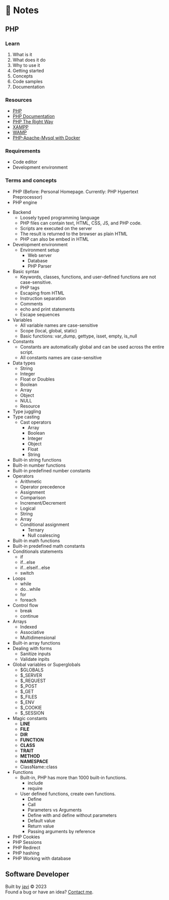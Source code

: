 # :memo: Notes
## PHP
### Learn
1. What is it
2. What does it do
3. Why to use it
4. Getting started
5. Concepts
6. Code samples
7. Documentation
### Resources
- [PHP](https://www.php.net/)
- [PHP Documentation](https://www.php.net/docs.php)
- [PHP The Right Way](https://phptherightway.com/)
- [XAMPP](https://www.apachefriends.org/)
- [WAMP](https://www.wampserver.com/)
- [PHP-Apache-Mysql with Docker](https://doc4dev.com/en/create-a-web-site-php-apache-mysql-in-5-minutes-with-docker/)
### Requirements
- Code editor
- Development environment
### Terms and concepts
- PHP (Before: Personal Homepage.  Currently: PHP Hypertext Preprocessor)
- PHP engine
* Backend
  - Loosely typed programming language
  - PHP files can contain text, HTML, CSS, JS, and PHP code.
  - Scripts are executed on the server
  - The result is returned to the browser as plain HTML
  - PHP can also be embed in HTML
* Development environment
  * Environment setup
    - Web server
    - Database
    - PHP Parser
* Basic syntax
  - Keywords, classes, functions, and user-defined functions are not case-sensitive.
  - PHP tags
  - Escaping from HTML
  - Instruction separation
  - Comments
  - echo and print statements
  - Escape sequences
* Variables
  - All variable names are case-sensitive
  - Scope (local, global, static)
  - Basic functions: var_dump, gettype, isset, empty, is_null
* Constants
  - Constants are automatically global and can be used across the entire script.
  - All constants names are case-sensitive
* Data types
  - String
  - Integer
  - Float or Doubles
  - Boolean
  - Array
  - Object
  - NULL
  - Resource
* Type juggling
* Type casting
  * Cast operators
    - Array
    - Boolean
    - Integer
    - Object
    - Float
    - String
* Built-in string functions
* Built-in number functions
* Built-in predefined number constants
* Operators
  - Arithmetic
  - Operator precedence
  - Assignment
  - Comparison
  - Increment/Decrement
  - Logical
  - String
  - Array
  * Conditional assignment
    - Ternary
    - Null coalescing
* Built-in math functions
* Built-in predefined math constants
* Conditionals statements
  - if
  - if...else
  - if...elseif...else
  - switch
* Loops
  - while
  - do...while
  - for
  - foreach
* Control flow
  - break
  - continue
* Arrays
  - Indexed
  - Associative
  - Multidimensional
* Built-in array functions
* Dealing with forms
  - Sanitize inputs
  - Validate inpits
* Global variables or Superglobals
  - $GLOBALS
  - $_SERVER
  - $_REQUEST
  - $_POST
  - $_GET
  - $_FILES
  - $_ENV
  - $_COOKIE
  - $_SESSION
* Magic constants
  - __LINE__
  - __FILE__
  - __DIR__
  - __FUNCTION__
  - __CLASS__
  - __TRAIT__
  - __METHOD__
  - __NAMESPACE__
  - ClassName::class
* Functions
  * Built-in, PHP has more than 1000 built-in functions.
    - include
    - require
  * User defined functions, create own functions.
    - Define
    - Call
    - Parameters vs Arguments
    - Define with and define without parameters
    - Default value
    - Return value
    - Passing arguments by reference
* PHP Cookies
* PHP Sessions
* PHP Redirect
* PHP hashing
* PHP Working with database
## Software Developer
Built by [javi](https://github.com/javi0b01/) :copyright: 2023  
Found a bug or have an idea? [Contact me](https://www.linkedin.com/in/javi0b01/).
